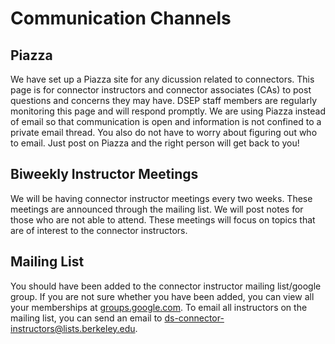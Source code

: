 # Communication Channels

## Piazza

We have set up a Piazza site for any dicussion related to connectors. This page is for connector instructors and connector associates \(CAs\) to post questions and concerns they may have. DSEP staff members are regularly monitoring this page and will respond promptly. We are using Piazza instead of email so that communication is open and information is not confined to a private email thread. You also do not have to worry about figuring out who to email. Just post on Piazza and the right person will get back to you!

## Biweekly Instructor Meetings

We will be having connector instructor meetings every two weeks. These meetings are announced through the mailing list. We will post notes for those who are not able to attend. These meetings will focus on topics that are of interest to the connector instructors.

## Mailing List

You should have been added to the connector instructor mailing list/google group. If you are not sure whether you have been added, you can view all your memberships at [groups.google.com](/groups.google.com). To email all instructors on the mailing list, you can send an email to ds-connector-instructors@lists.berkeley.edu.

